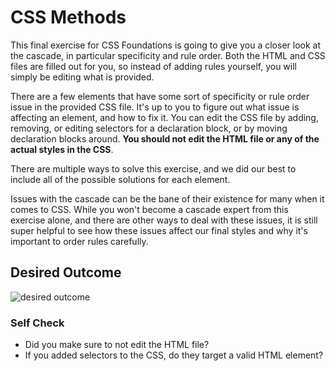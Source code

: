 # CSS Methods

This final exercise for CSS Foundations is going to give you a closer look at the cascade, in particular specificity and
rule order. Both the HTML and CSS files are filled out for you, so instead of adding rules yourself, you will simply be
editing what is provided.

There are a few elements that have some sort of specificity or rule order issue in the provided CSS file. It's up to you
to figure out what issue is affecting an element, and how to fix it. You can edit the CSS file by adding, removing, or
editing selectors for a declaration block, or by moving declaration blocks around. **You should not edit the HTML file
or any of the actual styles in the CSS**.

There are multiple ways to solve this exercise, and we did our best to include all of the possible solutions for each
element.

Issues with the cascade can be the bane of their existence for many when it comes to CSS. While you won't become a
cascade expert from this exercise alone, and there are other ways to deal with these issues, it is still super helpful
to see how these issues affect our final styles and why it's important to order rules carefully.

## Desired Outcome

![desired outcome](./desired-outcome.png)

### Self Check

- Did you make sure to not edit the HTML file?
- If you added selectors to the CSS, do they target a valid HTML element?
